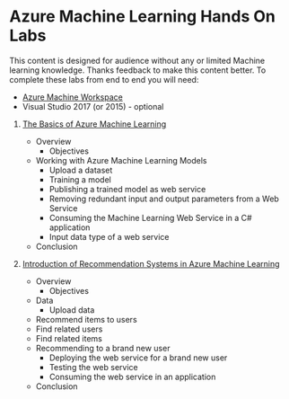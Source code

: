 # Azure Machine Learning Hands On Labs

This content is designed for audience without any or limited Machine learning knowledge. Thanks feedback to make this content better. To complete these labs from end to end you will need:  
* [Azure Machine Workspace](https://azure.microsoft.com/en-us/services/machine-learning/)   
* Visual Studio 2017 (or 2015) - optional

1. [The Basics of Azure Machine Learning](./AzureML-Experiment/AzureML-Experiment.md)  
    * Overview
        * Objectives
    * Working with Azure Machine Learning Models
        * Upload a dataset
        * Training a model
        * Publishing a trained model as web service
        * Removing redundant input and output parameters from a Web Service
        * Consuming the Machine Learning Web Service in a C# application
        * Input data type of a web service
    * Conclusion 

2. [Introduction of Recommendation Systems in Azure Machine Learning](./Recommendation-System/Recommendation-System-HOL.md)  
    * Overview
        * Objectives
    * Data
        * Upload data
    * Recommend items to users
    * Find related users
    * Find related items
    * Recommending to a brand new user
        * Deploying the web service for a brand new user
        * Testing the web service
        * Consuming the web service in an application
    * Conclusion
